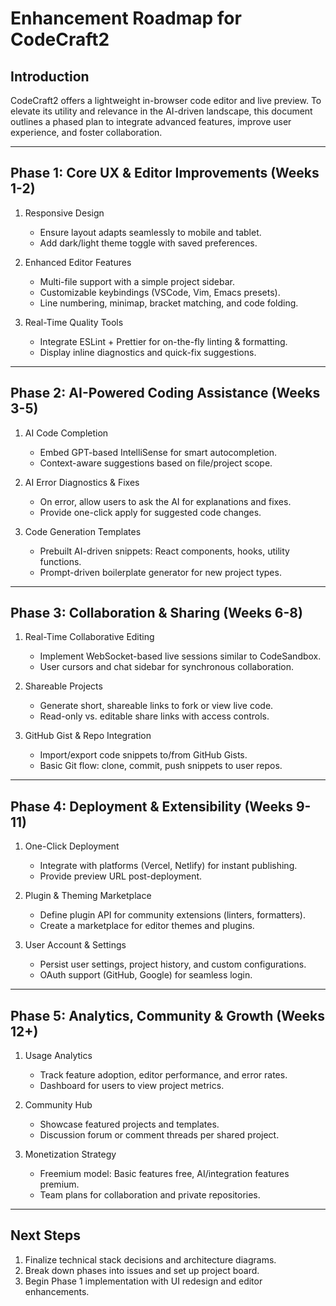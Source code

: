 # Enhancement Roadmap for CodeCraft2

## Introduction

CodeCraft2 offers a lightweight in-browser code editor and live preview. To elevate its utility and relevance in the AI-driven landscape, this document outlines a phased plan to integrate advanced features, improve user experience, and foster collaboration.

---

## Phase 1: Core UX & Editor Improvements (Weeks 1-2)

1. Responsive Design
   - Ensure layout adapts seamlessly to mobile and tablet.
   - Add dark/light theme toggle with saved preferences.

2. Enhanced Editor Features
   - Multi-file support with a simple project sidebar.
   - Customizable keybindings (VSCode, Vim, Emacs presets).
   - Line numbering, minimap, bracket matching, and code folding.

3. Real-Time Quality Tools
   - Integrate ESLint + Prettier for on-the-fly linting & formatting.
   - Display inline diagnostics and quick-fix suggestions.

---

## Phase 2: AI-Powered Coding Assistance (Weeks 3-5)

1. AI Code Completion
   - Embed GPT-based IntelliSense for smart autocompletion.
   - Context-aware suggestions based on file/project scope.

2. AI Error Diagnostics & Fixes
   - On error, allow users to ask the AI for explanations and fixes.
   - Provide one-click apply for suggested code changes.

3. Code Generation Templates
   - Prebuilt AI-driven snippets: React components, hooks, utility functions.
   - Prompt-driven boilerplate generator for new project types.

---

## Phase 3: Collaboration & Sharing (Weeks 6-8)

1. Real-Time Collaborative Editing
   - Implement WebSocket-based live sessions similar to CodeSandbox.
   - User cursors and chat sidebar for synchronous collaboration.

2. Shareable Projects
   - Generate short, shareable links to fork or view live code.
   - Read-only vs. editable share links with access controls.

3. GitHub Gist & Repo Integration
   - Import/export code snippets to/from GitHub Gists.
   - Basic Git flow: clone, commit, push snippets to user repos.

---

## Phase 4: Deployment & Extensibility (Weeks 9-11)

1. One-Click Deployment
   - Integrate with platforms (Vercel, Netlify) for instant publishing.
   - Provide preview URL post-deployment.

2. Plugin & Theming Marketplace
   - Define plugin API for community extensions (linters, formatters).
   - Create a marketplace for editor themes and plugins.

3. User Account & Settings
   - Persist user settings, project history, and custom configurations.
   - OAuth support (GitHub, Google) for seamless login.

---

## Phase 5: Analytics, Community & Growth (Weeks 12+)

1. Usage Analytics
   - Track feature adoption, editor performance, and error rates.
   - Dashboard for users to view project metrics.

2. Community Hub
   - Showcase featured projects and templates.
   - Discussion forum or comment threads per shared project.

3. Monetization Strategy
   - Freemium model: Basic features free, AI/integration features premium.
   - Team plans for collaboration and private repositories.

---

## Next Steps

1. Finalize technical stack decisions and architecture diagrams.
2. Break down phases into issues and set up project board.
3. Begin Phase 1 implementation with UI redesign and editor enhancements.
